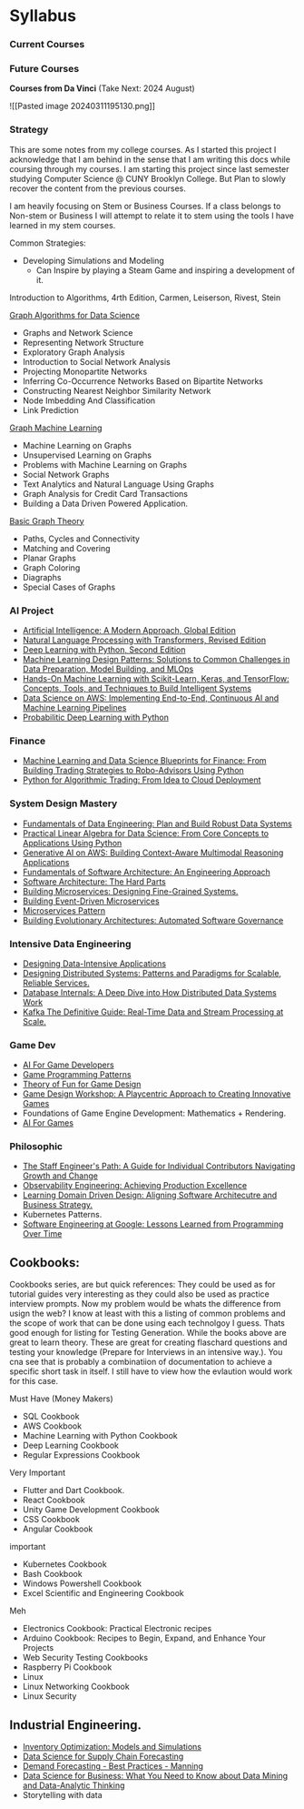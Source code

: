# Syllabus



### Current Courses


### Future Courses

**Courses from Da Vinci** (Take Next: 2024 August)

![[Pasted image 20240311195130.png]]




### Strategy

This are some notes from my college courses. As I started this project I acknowledge that I am behind in the sense that I am writing this docs while coursing through my courses. I am starting this project since last semester studying Computer Science @ CUNY Brooklyn College. But Plan to slowly recover the content from the previous courses.

I am heavily focusing on Stem or Business Courses. If a class belongs to Non-stem or Business I will attempt to relate it to stem using the tools I have learned in my stem courses.

Common Strategies:

- Developing Simulations and Modeling
  - Can Inspire by playing a Steam Game and inspiring a development of it.


Introduction to Algorithms, 4rth Edition, Carmen, Leiserson, Rivest, Stein

[Graph Algorithms for Data Science](https://www.manning.com/books/graph-algorithms-for-data-science)
- Graphs and Network Science
- Representing Network Structure
- Exploratory Graph Analysis
- Introduction to Social Network Analysis
- Projecting Monopartite Networks
- Inferring Co-Occurrence Networks Based on Bipartite Networks
- Constructing Nearest Neighbor Similarity Network
- Node Imbedding And Classification
- Link Prediction

[Graph Machine Learning](https://www.packtpub.com/product/graph-machine-learning/9781800204492)
- Machine Learning on Graphs
- Unsupervised Learning on Graphs
- Problems with Machine Learning on Graphs
- Social Network Graphs
- Text Analytics and Natural Language Using Graphs
- Graph Analysis for Credit Card Transactions
- Building  a Data Driven Powered Application.

[Basic Graph Theory](https://www.amazon.com/Theory-Undergraduate-Topics-Computer-Science/dp/3319494740?asin=3319494740&revisionId=&format=4&depth=1)

- Paths, Cycles and Connectivity
- Matching and Covering
- Planar Graphs
- Graph Coloring
- Diagraphs
- Special Cases of Graphs


### AI Project

- [Artificial Intelligence: A Modern Approach, Global Edition](https://www.amazon.com/Artificial-Intelligence-Modern-Approach-Global/dp/1292401133/ref=bmx_dp_88ivx8un_d_sccl_3_19/133-4588073-5551926?pd_rd_w=l609i&content-id=amzn1.sym.2d3e76dc-c4bd-4e07-8ec4-d52b40e7fd91&pf_rd_p=2d3e76dc-c4bd-4e07-8ec4-d52b40e7fd91&pf_rd_r=BHJC7CPWKA0FN9SSZV1J&pd_rd_wg=IhIAc&pd_rd_r=84382474-4f40-4036-8abb-20bf43cc0701&pd_rd_i=1292401133&psc=1)
- [Natural Language Processing with Transformers, Revised Edition](https://www.amazon.com/Natural-Language-Processing-Transformers-Revised/dp/1098136799/ref=pd_bxgy_d_sccl_1/133-4588073-5551926?pd_rd_w=MgFOk&content-id=amzn1.sym.2b132e63-5dcd-4ba1-be9f-9e044543d59f&pf_rd_p=2b132e63-5dcd-4ba1-be9f-9e044543d59f&pf_rd_r=4AKGWZD4BBQTCQCXABRX&pd_rd_wg=ByDOw&pd_rd_r=e421ab6e-d576-4fbe-83e3-dc2aa2ba5439&pd_rd_i=1098136799&psc=1)
- [Deep Learning with Python, Second Edition](https://www.amazon.com/Learning-Python-Second-Fran%C3%A7ois-Chollet/dp/1617296864/ref=m_crc_dp_lf_d_t1_d_sccl_2_12/133-4588073-5551926?pd_rd_w=8f4Cf&content-id=amzn1.sym.76a0b561-a7b4-41dc-9467-a85a2fa27c1c&pf_rd_p=76a0b561-a7b4-41dc-9467-a85a2fa27c1c&pf_rd_r=4AKGWZD4BBQTCQCXABRX&pd_rd_wg=ByDOw&pd_rd_r=e421ab6e-d576-4fbe-83e3-dc2aa2ba5439&pd_rd_i=1617296864&psc=1)
- [Machine Learning Design Patterns: Solutions to Common Challenges in Data Preparation, Model Building, and MLOps](https://www.amazon.com/Machine-Learning-Design-Patterns-Preparation/dp/1098115783/ref=pd_bxgy_img_d_sccl_2/133-4588073-5551926?pd_rd_w=PNOCw&content-id=amzn1.sym.2b132e63-5dcd-4ba1-be9f-9e044543d59f&pf_rd_p=2b132e63-5dcd-4ba1-be9f-9e044543d59f&pf_rd_r=9XFENY369YA22T7VMYDV&pd_rd_wg=vzmxg&pd_rd_r=48c7df5a-ab59-4d4c-abd5-4c9896f81625&pd_rd_i=1098115783&psc=1)
- [Hands-On Machine Learning with Scikit-Learn, Keras, and TensorFlow: Concepts, Tools, and Techniques to Build Intelligent Systems](https://www.amazon.com/Hands-Machine-Learning-Scikit-Learn-TensorFlow/dp/1098125975/ref=pd_bxgy_img_d_sccl_1/133-4588073-5551926?pd_rd_w=PNOCw&content-id=amzn1.sym.2b132e63-5dcd-4ba1-be9f-9e044543d59f&pf_rd_p=2b132e63-5dcd-4ba1-be9f-9e044543d59f&pf_rd_r=9XFENY369YA22T7VMYDV&pd_rd_wg=vzmxg&pd_rd_r=48c7df5a-ab59-4d4c-abd5-4c9896f81625&pd_rd_i=1098125975&psc=1)
- [Data Science on AWS: Implementing End-to-End, Continuous AI and Machine Learning Pipelines](https://www.amazon.com/Data-Science-AWS-End-End/dp/1492079391/ref=asc_df_1492079391/?tag=hyprod-20&linkCode=df0&hvadid=475740721804&hvpos=&hvnetw=g&hvrand=13502874249730339072&hvpone=&hvptwo=&hvqmt=&hvdev=c&hvdvcmdl=&hvlocint=&hvlocphy=9004418&hvtargid=pla-980550948630&psc=1&mcid=5ea1ad0fd9c13b2886e338bf788c8d52&gclid=EAIaIQobChMIsc78qcjlhAMVI3FHAR0u0w4eEAQYAiABEgJpc_D_BwE)
- [Probabilitic Deep Learning with Python](https://www.amazon.com/Probabilistic-Learning-Python-Oliver-Duerr/dp/1617296074/ref=sr_1_6_sspa?crid=2RL18C2IVYEV8&dib=eyJ2IjoiMSJ9.p2E-rPAjYPPT2xILYSw5e8jGUYy02PlCmHriImUJ9rYuC1t1ut44g4S31dTw4kAV.J7Egd0iYeOEH345uVPRTE1wgxz_wu8sOWjgIdP6v3KU&dib_tag=se&keywords=threejs+cookbook&qid=1709937253&s=books&sprefix=threejs+cookbook%2Cstripbooks%2C49&sr=1-6-spons&sp_csd=d2lkZ2V0TmFtZT1zcF9idGY&psc=1)


### Finance

- [Machine Learning and Data Science Blueprints for Finance: From Building Trading Strategies to Robo-Advisors Using Python](https://www.amazon.com/Machine-Learning-Science-Blueprints-Finance/dp/1492073059/ref=pd_bxgy_d_sccl_2/133-4588073-5551926?pd_rd_w=ewHE6&content-id=amzn1.sym.2b132e63-5dcd-4ba1-be9f-9e044543d59f&pf_rd_p=2b132e63-5dcd-4ba1-be9f-9e044543d59f&pf_rd_r=C4KG4XJV7TNMENMRAC9G&pd_rd_wg=emqXz&pd_rd_r=7826dbba-6054-49c0-8625-602b7c57d991&pd_rd_i=1492073059&psc=1)
- [Python for Algorithmic Trading: From Idea to Cloud Deployment](https://www.amazon.com/Python-Algorithmic-Trading-Cloud-Deployment/dp/149205335X/ref=m_crc_dp_lf_d_t1_d_sccl_2_1/133-4588073-5551926?pd_rd_w=7Zae6&content-id=amzn1.sym.76a0b561-a7b4-41dc-9467-a85a2fa27c1c&pf_rd_p=76a0b561-a7b4-41dc-9467-a85a2fa27c1c&pf_rd_r=3WFQYA5XXANHXKXY0S41&pd_rd_wg=YtVEX&pd_rd_r=12765343-c0d7-46d4-baf1-d53a20a2e729&pd_rd_i=149205335X&psc=1)


### System Design Mastery

- [Fundamentals of Data Engineering: Plan and Build Robust Data Systems](https://www.amazon.com/Fundamentals-Data-Engineering-Robust-Systems/dp/1098108302/ref=m_crc_dp_lf_d_t1_d_sccl_3_9/133-4588073-5551926?pd_rd_w=ERQ4R&content-id=amzn1.sym.76a0b561-a7b4-41dc-9467-a85a2fa27c1c&pf_rd_p=76a0b561-a7b4-41dc-9467-a85a2fa27c1c&pf_rd_r=9XFENY369YA22T7VMYDV&pd_rd_wg=vzmxg&pd_rd_r=48c7df5a-ab59-4d4c-abd5-4c9896f81625&pd_rd_i=1098108302&psc=1)
- [Practical Linear Algebra for Data Science: From Core Concepts to Applications Using Python](https://www.amazon.com/Practical-Linear-Algebra-Data-Science/dp/1098120612/ref=m_crc_dp_lf_d_t1_d_sccl_2_13/133-4588073-5551926?pd_rd_w=7Zae6&content-id=amzn1.sym.76a0b561-a7b4-41dc-9467-a85a2fa27c1c&pf_rd_p=76a0b561-a7b4-41dc-9467-a85a2fa27c1c&pf_rd_r=3WFQYA5XXANHXKXY0S41&pd_rd_wg=YtVEX&pd_rd_r=12765343-c0d7-46d4-baf1-d53a20a2e729&pd_rd_i=1098120612&psc=1)
- [Generative AI on AWS: Building Context-Aware Multimodal Reasoning Applications](https://www.amazon.com/Generative-AWS-Context-Aware-Multimodal-Applications/dp/1098159225/ref=asc_df_1098159225/?tag=hyprod-20&linkCode=df0&hvadid=663385628777&hvpos=&hvnetw=g&hvrand=13502874249730339072&hvpone=&hvptwo=&hvqmt=&hvdev=c&hvdvcmdl=&hvlocint=&hvlocphy=9004418&hvtargid=pla-2260449352277&psc=1&mcid=32b5e4a5167c34eb84582da52bf445a0)
- [Fundamentals of Software Architecture: An Engineering Approach](https://www.amazon.com/Fundamentals-Software-Architecture-Comprehensive-Characteristics/dp/1492043451/ref=sims_dp_d_dex_ai_speed_loc_mtl_v4_d_sccl_2_2/133-4588073-5551926?pd_rd_w=f5wAC&content-id=amzn1.sym.f8b81522-706a-46d3-a585-5fc6e1682ebe&pf_rd_p=f8b81522-706a-46d3-a585-5fc6e1682ebe&pf_rd_r=SFGTQ360MDDY5KPSE23X&pd_rd_wg=lkOKn&pd_rd_r=12b25d60-4571-4e23-9a3b-6d103687dc15&pd_rd_i=1492043451&psc=1)
- [Software Architecture: The Hard Parts](https://www.amazon.com/Software-Architecture-Trade-Off-Distributed-Architectures/dp/1492086894/ref=sims_dp_d_dex_ai_speed_loc_mtl_v4_d_sccl_2_5/133-4588073-5551926?pd_rd_w=RPvI8&content-id=amzn1.sym.f8b81522-706a-46d3-a585-5fc6e1682ebe&pf_rd_p=f8b81522-706a-46d3-a585-5fc6e1682ebe&pf_rd_r=YS8NPV1FX5BVV9YQTVPE&pd_rd_wg=4xiIc&pd_rd_r=9845e2de-70b5-429d-ad02-68db730f5af8&pd_rd_i=1492086894&psc=1)
- [Building Microservices: Designing Fine-Grained Systems.](https://www.amazon.com/Building-Microservices-Designing-Fine-Grained-Systems/dp/1492034029/ref=bmx_dp_835s0avo_d_sccl_2_3/133-4588073-5551926?pd_rd_w=oaq4Z&content-id=amzn1.sym.2d3e76dc-c4bd-4e07-8ec4-d52b40e7fd91&pf_rd_p=2d3e76dc-c4bd-4e07-8ec4-d52b40e7fd91&pf_rd_r=0HKPTB694BG7QR1JMPB7&pd_rd_wg=NQtJb&pd_rd_r=c9a77f29-db5b-491a-bf80-f0c3c3d397b1&pd_rd_i=1492034029&psc=1)
- [Building Event-Driven Microservices](https://www.amazon.com/Building-Event-Driven-Microservices-Leveraging-Organizational/dp/1492057894/ref=sims_dp_d_dex_ai_speed_loc_mtl_v4_d_sccl_2_10/133-4588073-5551926?pd_rd_w=f5wAC&content-id=amzn1.sym.f8b81522-706a-46d3-a585-5fc6e1682ebe&pf_rd_p=f8b81522-706a-46d3-a585-5fc6e1682ebe&pf_rd_r=SFGTQ360MDDY5KPSE23X&pd_rd_wg=lkOKn&pd_rd_r=12b25d60-4571-4e23-9a3b-6d103687dc15&pd_rd_i=1492057894&psc=1)
- [Microservices Pattern](https://www.amazon.com/Microservices-Patterns-examples-Chris-Richardson/dp/1617294543/ref=sims_dp_d_dex_ai_speed_loc_mtl_v4_d_sccl_2_13/133-4588073-5551926?pd_rd_w=f5wAC&content-id=amzn1.sym.f8b81522-706a-46d3-a585-5fc6e1682ebe&pf_rd_p=f8b81522-706a-46d3-a585-5fc6e1682ebe&pf_rd_r=SFGTQ360MDDY5KPSE23X&pd_rd_wg=lkOKn&pd_rd_r=12b25d60-4571-4e23-9a3b-6d103687dc15&pd_rd_i=1617294543&psc=1)
- [Building Evolutionary Architectures: Automated Software Governance](https://www.amazon.com/Building-Evolutionary-Architectures-Automated-Governance/dp/1492097543/ref=sims_dp_d_dex_ai_speed_loc_mtl_v4_d_sccl_2_39/133-4588073-5551926?pd_rd_w=f5wAC&content-id=amzn1.sym.f8b81522-706a-46d3-a585-5fc6e1682ebe&pf_rd_p=f8b81522-706a-46d3-a585-5fc6e1682ebe&pf_rd_r=SFGTQ360MDDY5KPSE23X&pd_rd_wg=lkOKn&pd_rd_r=12b25d60-4571-4e23-9a3b-6d103687dc15&pd_rd_i=1492097543&psc=1)


### Intensive Data Engineering
- [Designing Data-Intensive Applications](https://www.amazon.com/Fundamentals-Data-Engineering-Robust-Systems/dp/1098108302/ref=m_crc_dp_lf_d_t1_d_sccl_3_9/133-4588073-5551926?pd_rd_w=ERQ4R&content-id=amzn1.sym.76a0b561-a7b4-41dc-9467-a85a2fa27c1c&pf_rd_p=76a0b561-a7b4-41dc-9467-a85a2fa27c1c&pf_rd_r=9XFENY369YA22T7VMYDV&pd_rd_wg=vzmxg&pd_rd_r=48c7df5a-ab59-4d4c-abd5-4c9896f81625&pd_rd_i=1098108302&psc=1)
- [Designing Distributed Systems: Patterns and Paradigms for Scalable, Reliable Services.](https://www.amazon.com/Designing-Distributed-Systems-Patterns-Paradigms/dp/1491983647/ref=sims_dp_d_dex_ai_speed_loc_mtl_v4_d_sccl_2_17/133-4588073-5551926?pd_rd_w=f5wAC&content-id=amzn1.sym.f8b81522-706a-46d3-a585-5fc6e1682ebe&pf_rd_p=f8b81522-706a-46d3-a585-5fc6e1682ebe&pf_rd_r=SFGTQ360MDDY5KPSE23X&pd_rd_wg=lkOKn&pd_rd_r=12b25d60-4571-4e23-9a3b-6d103687dc15&pd_rd_i=1491983647&psc=1)
- [Database Internals: A Deep Dive into How Distributed Data Systems Work](https://www.amazon.com/Database-Internals-Deep-Distributed-Systems/dp/1492040347/ref=sims_dp_d_dex_ai_speed_loc_mtl_v4_d_sccl_2_7/133-4588073-5551926?pd_rd_w=f5wAC&content-id=amzn1.sym.f8b81522-706a-46d3-a585-5fc6e1682ebe&pf_rd_p=f8b81522-706a-46d3-a585-5fc6e1682ebe&pf_rd_r=SFGTQ360MDDY5KPSE23X&pd_rd_wg=lkOKn&pd_rd_r=12b25d60-4571-4e23-9a3b-6d103687dc15&pd_rd_i=1492040347&psc=1)
- [Kafka The Definitive Guide: Real-Time Data and Stream Processing at Scale.](https://www.amazon.com/Kafka-Definitive-Real-Time-Stream-Processing/dp/1492043087/ref=sims_dp_d_dex_ai_speed_loc_mtl_v4_d_sccl_2_34/133-4588073-5551926?pd_rd_w=f5wAC&content-id=amzn1.sym.f8b81522-706a-46d3-a585-5fc6e1682ebe&pf_rd_p=f8b81522-706a-46d3-a585-5fc6e1682ebe&pf_rd_r=SFGTQ360MDDY5KPSE23X&pd_rd_wg=lkOKn&pd_rd_r=12b25d60-4571-4e23-9a3b-6d103687dc15&pd_rd_i=1492043087&psc=1)

### Game Dev
- [AI For Game Developers](https://www.amazon.com/AI-Game-Developers-Creating-Intelligent/dp/0596005555/ref=sr_1_1?crid=3O67QE25Z6GD7&dib=eyJ2IjoiMSJ9.rCJk3vDZwm6XiUS-Jc8ZUFdQ6RNr3Si-oIA8DAaKtzVbFsMiPSriDADyqVQ_uCdSI8_zPVgkiLQIb_Z-Ug2m_cMDCgxzMGYdBqym97tEeviPqR2_rxVexc9bHZKno-s0ktUD_b_4N2nrK909lAt-soRn9TDHSBmSCsqrmwI21ciRZ3JoLHJYPv8vdNNfNo9s-zWwS4zCMWwBJBKgjhGlSfJukPg9qJvv3b9Uu87yCeo.gQyvlelXeV4yYqLAsKy9P5cJFSmOh-31F3Pg3dEjGBw&dib_tag=se&keywords=Oreilly+games+ai&qid=1709932685&s=books&sprefix=oreilly+games+ai%2Cstripbooks%2C67&sr=1-1)
- [Game Programming Patterns](https://www.amazon.com/Game-Programming-Patterns-Robert-Nystrom/dp/0990582906/ref=sims_dp_d_dex_ai_speed_loc_mtl_v4_d_sccl_2_1/133-4588073-5551926?pd_rd_w=DEy8T&content-id=amzn1.sym.f8b81522-706a-46d3-a585-5fc6e1682ebe&pf_rd_p=f8b81522-706a-46d3-a585-5fc6e1682ebe&pf_rd_r=70WN4P699W3TY7EBN28D&pd_rd_wg=wIhgv&pd_rd_r=9eb223d3-5102-4155-80dc-8536d87124a0&pd_rd_i=0990582906&psc=1#customerReviews) 
- [Theory of Fun for Game Design](https://www.amazon.com/Theory-Game-Design-Raph-Koster/dp/1449363210/ref=sims_dp_d_dex_ai_speed_loc_mtl_v4_d_sccl_2_3/133-4588073-5551926?pd_rd_w=DEy8T&content-id=amzn1.sym.f8b81522-706a-46d3-a585-5fc6e1682ebe&pf_rd_p=f8b81522-706a-46d3-a585-5fc6e1682ebe&pf_rd_r=70WN4P699W3TY7EBN28D&pd_rd_wg=wIhgv&pd_rd_r=9eb223d3-5102-4155-80dc-8536d87124a0&pd_rd_i=1449363210&psc=1)
- [Game Design Workshop: A Playcentric Approach to Creating Innovative Games](https://www.amazon.com/Game-Design-Workshop-Playcentric-Innovative/dp/1138098779/ref=sims_dp_d_dex_ai_speed_loc_mtl_v4_d_sccl_2_2/133-4588073-5551926?pd_rd_w=5YWY3&content-id=amzn1.sym.f8b81522-706a-46d3-a585-5fc6e1682ebe&pf_rd_p=f8b81522-706a-46d3-a585-5fc6e1682ebe&pf_rd_r=VTS6V81XRRPQM9X0CKJK&pd_rd_wg=SgomL&pd_rd_r=85abeeb9-6004-4665-9abc-c61d9f8922b3&pd_rd_i=1138098779&psc=1)
- Foundations of Game Engine Development: Mathematics + Rendering.
- [AI For Games](https://www.amazon.com/AI-Games-Third-Ian-Millington/dp/1138483974/ref=sims_dp_d_dex_ai_speed_loc_mtl_v4_d_sccl_2_3/133-4588073-5551926?pd_rd_w=RPvI8&content-id=amzn1.sym.f8b81522-706a-46d3-a585-5fc6e1682ebe&pf_rd_p=f8b81522-706a-46d3-a585-5fc6e1682ebe&pf_rd_r=YS8NPV1FX5BVV9YQTVPE&pd_rd_wg=4xiIc&pd_rd_r=9845e2de-70b5-429d-ad02-68db730f5af8&pd_rd_i=1138483974&psc=1)



### Philosophic
- [The Staff Engineer's Path: A Guide for Individual Contributors Navigating Growth and Change](https://www.amazon.com/Staff-Engineers-Path-Individual-Contributors/dp/1098118731/ref=sims_dp_d_dex_ai_speed_loc_mtl_v4_d_sccl_2_14/133-4588073-5551926?pd_rd_w=f5wAC&content-id=amzn1.sym.f8b81522-706a-46d3-a585-5fc6e1682ebe&pf_rd_p=f8b81522-706a-46d3-a585-5fc6e1682ebe&pf_rd_r=SFGTQ360MDDY5KPSE23X&pd_rd_wg=lkOKn&pd_rd_r=12b25d60-4571-4e23-9a3b-6d103687dc15&pd_rd_i=1098118731&psc=1)
- [Observability Engineering: Achieving Production Excellence](https://www.amazon.com/Observability-Engineering-Achieving-Production-Excellence/dp/1492076449/ref=sims_dp_d_dex_ai_speed_loc_mtl_v4_d_sccl_2_24/133-4588073-5551926?pd_rd_w=f5wAC&content-id=amzn1.sym.f8b81522-706a-46d3-a585-5fc6e1682ebe&pf_rd_p=f8b81522-706a-46d3-a585-5fc6e1682ebe&pf_rd_r=SFGTQ360MDDY5KPSE23X&pd_rd_wg=lkOKn&pd_rd_r=12b25d60-4571-4e23-9a3b-6d103687dc15&pd_rd_i=1492076449&psc=1)
- [Learning Domain Driven Design: Aligning Software Architecutre and Business Strategy.](https://www.amazon.com/Learning-Domain-Driven-Design-Aligning-Architecture/dp/1098100131/ref=sims_dp_d_dex_ai_speed_loc_mtl_v4_d_sccl_2_23/133-4588073-5551926?pd_rd_w=f5wAC&content-id=amzn1.sym.f8b81522-706a-46d3-a585-5fc6e1682ebe&pf_rd_p=f8b81522-706a-46d3-a585-5fc6e1682ebe&pf_rd_r=SFGTQ360MDDY5KPSE23X&pd_rd_wg=lkOKn&pd_rd_r=12b25d60-4571-4e23-9a3b-6d103687dc15&pd_rd_i=1098100131&psc=1)
- Kubernetes Patterns.
- [Software Engineering at Google: Lessons Learned from Programming Over Time ](https://www.amazon.com/Software-Engineering-Google-Lessons-Programming/dp/1492082791/ref=sims_dp_d_dex_ai_speed_loc_mtl_v4_d_sccl_2_9/133-4588073-5551926?pd_rd_w=f5wAC&content-id=amzn1.sym.f8b81522-706a-46d3-a585-5fc6e1682ebe&pf_rd_p=f8b81522-706a-46d3-a585-5fc6e1682ebe&pf_rd_r=SFGTQ360MDDY5KPSE23X&pd_rd_wg=lkOKn&pd_rd_r=12b25d60-4571-4e23-9a3b-6d103687dc15&pd_rd_i=1492082791&psc=1)

## Cookbooks:

Cookbooks series, are but quick references: They could be used as for tutorial guides very interesting as they could also be used as practice interview prompts. Now my problem would be whats the difference from usign the web?
I know at least with this a listing of common problems and the scope of work that can be done using each technolgoy I guess. Thats good enough for listing for Testing Generation.  While the books above are great to learn theory. These are great for creating flaschard questions and testing your knowledge (Prepare for Interviews in an intensive way.). You cna see that is probably a combinatiion of documentation to achieve a specific short task in itself. I still have to view how the evlaution would work for this case.

Must Have (Money Makers)
- SQL Cookbook
- AWS Cookbook
- Machine Learning with Python Cookbook
- Deep Learning Cookbook
- Regular Expressions Cookbook

Very Important
- Flutter and Dart Cookbook.
- React Cookbook
- Unity Game Development Cookbook
- CSS Cookbook
- Angular Cookbook

important
- Kubernetes Cookbook
- Bash Cookbook
- Windows Powershell Cookbook
- Excel Scientific and Engineering Cookbook

Meh
- Electronics Cookbook: Practical Electronic recipes
- Arduino Cookbook: Recipes to Begin, Expand, and Enhance Your Projects
- Web Security Testing Cookbooks
- Raspberry Pi Cookbook
- Linux
- Linux Networking Cookbook
- Linux Security

## Industrial Engineering.

- [Inventory Optimization: Models and Simulations](https://www.amazon.com/Inventory-Optimization-Simulations-Nicolas-Vandeput/dp/3110673916/ref=sr_1_2_sspa?crid=1VAJQIB41IWAU&dib=eyJ2IjoiMSJ9.haurjEdL6KpWO2W6kEU6Ju7poQjDXhSbWUcE6NrM2XtalAwWK3GLRLSYS7Rv2ziX.RruKZgvS3VrcbfgH7RGqSs3iddoejgsL89kX-8Pa0pE&dib_tag=se&keywords=supply+chain+modeling+python&qid=1709937451&s=books&sprefix=supply+chain+modeling+python%2Cstripbooks%2C60&sr=1-2-spons&sp_csd=d2lkZ2V0TmFtZT1zcF9hdGY&psc=1)
- [Data Science for Supply Chain Forecasting](https://www.amazon.com/Data-Science-Supply-Chain-Forecasting/dp/3110671107/ref=sr_1_1?crid=1VAJQIB41IWAU&dib=eyJ2IjoiMSJ9.haurjEdL6KpWO2W6kEU6Ju7poQjDXhSbWUcE6NrM2XtalAwWK3GLRLSYS7Rv2ziX.RruKZgvS3VrcbfgH7RGqSs3iddoejgsL89kX-8Pa0pE&dib_tag=se&keywords=supply+chain+modeling+python&qid=1709937451&s=books&sprefix=supply+chain+modeling+python%2Cstripbooks%2C60&sr=1-1&asin=3110671107&revisionId=&format=4&depth=1)
- [Demand Forecasting - Best Practices - Manning](https://www.amazon.com/Demand-Forecasting-Practices-Nicolas-Vandeput/dp/1633438090/ref=sims_dp_d_dex_ai_speed_loc_mtl_v4_d_sccl_2_2/133-4588073-5551926?pd_rd_w=NnnCs&content-id=amzn1.sym.f8b81522-706a-46d3-a585-5fc6e1682ebe&pf_rd_p=f8b81522-706a-46d3-a585-5fc6e1682ebe&pf_rd_r=40H16BQZB7WS9M9H761A&pd_rd_wg=stLCf&pd_rd_r=afecc6e7-0e9f-4915-a1df-fec03f6df04c&pd_rd_i=1633438090&psc=1)
- [Data Science for Business: What You Need to Know about Data Mining and Data-Analytic Thinking](https://www.amazon.com/Data-Science-Business-Data-Analytic-Thinking/dp/1449361323/ref=pd_sbs_d_sccl_3_4/133-4588073-5551926?pd_rd_w=droo5&content-id=amzn1.sym.89676150-e513-422e-84a9-9c8b85f32b61&pf_rd_p=89676150-e513-422e-84a9-9c8b85f32b61&pf_rd_r=E7HWK5GB2C0GBGH8RAA4&pd_rd_wg=Y4Yr6&pd_rd_r=5ad7ebdb-f951-49ac-9df5-a68f402d6e64&pd_rd_i=1449361323&psc=1)
- Storytelling with data





